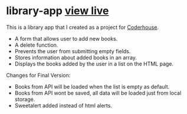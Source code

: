 # library-app [view live]()

This is a library app that I created as a project for [Coderhouse](https://www.coderhouse.com.pe/).

- A form that allows user to add new books.
- A delete function.
- Prevents the user from submitting empty fields.
- Stores information about added books in an array.
- Displays the books added by the user in a list on the HTML page.

Changes for Final Version:

- Books from API will be loaded when the list is empty as default.
- Books from API wont be saved, all data will be loaded just from local storage.
- Sweetalert added instead of html alerts.

